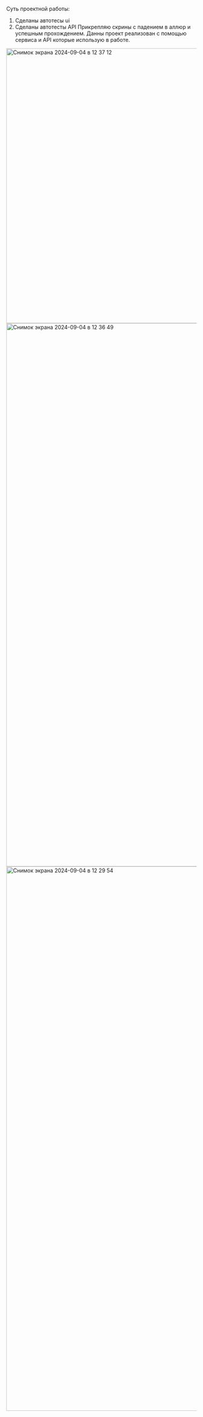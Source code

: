 Суть проектной работы: 
1. Сделаны автотесы ui
2. Сделаны автотесты API
Прикрепляю скрины с падением в аллюр и успешным прохождением. 
Данны проект реализован с помощью сервиса и API которые использую в работе. 

<img width="725" alt="Снимок экрана 2024-09-04 в 12 37 12" src="https://github.com/user-attachments/assets/e2b7e18c-5c69-4ccf-8382-095a3000a447">
<img width="1433" alt="Снимок экрана 2024-09-04 в 12 36 49" src="https://github.com/user-attachments/assets/5c2cb551-0b7f-42f1-8b35-29df69ad67e0">
<img width="1436" alt="Снимок экрана 2024-09-04 в 12 29 54" src="https://github.com/user-attachments/assets/da2cda3c-5e74-4969-b498-27e619901c93">
